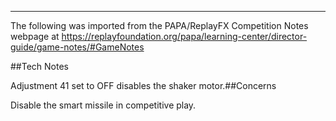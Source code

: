 ***
The following was imported from the PAPA/ReplayFX Competition Notes webpage at https://replayfoundation.org/papa/learning-center/director-guide/game-notes/#GameNotes

##Tech Notes
            
Adjustment 41 set to OFF disables the shaker motor.##Concerns
            
Disable the smart missile in competitive play.